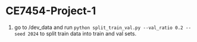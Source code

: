 # CE7454-Project-1

1. go to /dev_data and run `python split_train_val.py --val_ratio 0.2 --seed 2024` to split train data into train and val sets.
